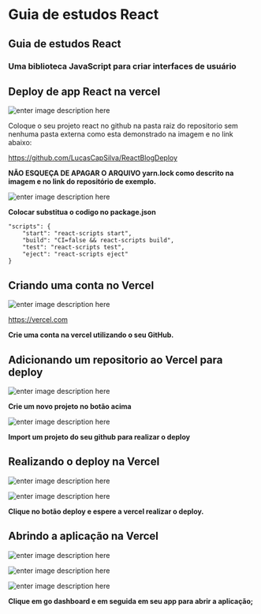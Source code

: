 # Guia de estudos React

## Guia de estudos React

### Uma biblioteca JavaScript para criar interfaces de usuário

## Deploy de app React na vercel


![enter image description here](https://i.imgur.com/VExFLu4.png)

Coloque o seu projeto react no github na pasta raiz do repositorio sem nenhuma pasta externa como esta demonstrado na imagem e no link abaixo:

https://github.com/LucasCapSilva/ReactBlogDeploy

**NÃO ESQUEÇA DE APAGAR O ARQUIVO yarn.lock como descrito na imagem e no link do repositório de exemplo.**

![enter image description here](https://i.imgur.com/Tb9RXjK.png)


**Colocar  substitua o codigo no package.json**
```
"scripts": {
    "start": "react-scripts start",
	"build": "CI=false && react-scripts build",
	"test": "react-scripts test",
	"eject": "react-scripts eject"
}
```

## Criando uma conta no Vercel

![enter image description here](https://i.imgur.com/fNO9GxZ.png)

https://vercel.com

**Crie uma conta na vercel utilizando o seu GitHub.**

## Adicionando um repositorio ao Vercel para deploy

![enter image description here](https://i.imgur.com/QZ2mNJg.png)

**Crie um novo projeto no botão acima**

![enter image description here](https://i.imgur.com/B1T2cg6.png)

**Import um projeto do seu github para realizar o deploy**

## Realizando o deploy na Vercel

![enter image description here](https://i.imgur.com/J0bct1g.png)

![enter image description here](https://i.imgur.com/NwrXMDr.png)

**Clique no botão deploy e espere a vercel realizar o deploy.**


## Abrindo a aplicação na Vercel
![enter image description here](https://i.imgur.com/81PiNma.png)

![enter image description here](https://i.imgur.com/ENJhpUI.png)

![enter image description here](https://i.imgur.com/1pEcLgh.png)

**Clique em go dashboard e em seguida em seu app para abrir a aplicação;**
